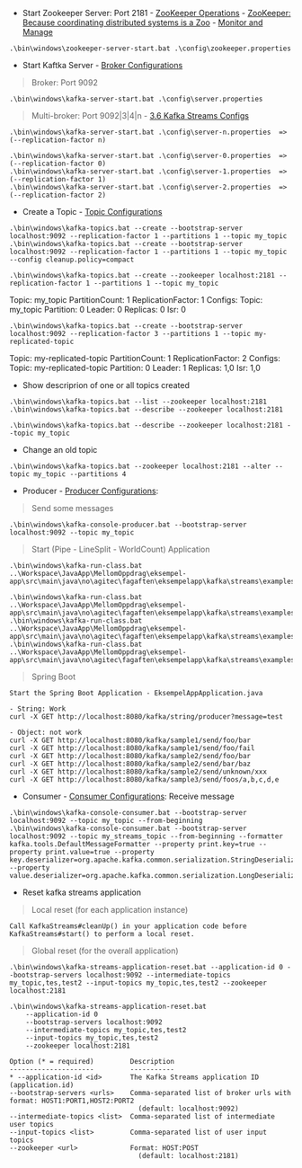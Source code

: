 
- Start Zookeeper Server: Port 2181 - [ZooKeeper Operations](https://docs.confluent.io/current/zookeeper/operations.html) - [ZooKeeper: Because coordinating distributed systems is a Zoo](https://cwiki.apache.org/confluence/display/ZOOKEEPER/Index) - [Monitor and Manage](https://docs.confluent.io/current/control-center/brokers.html)

```
.\bin\windows\zookeeper-server-start.bat .\config\zookeeper.properties
```

- Start Kaftka Server - [Broker Configurations](https://docs.confluent.io/current/installation/configuration/broker-configs.html)

> Broker: Port 9092

```
.\bin\windows\kafka-server-start.bat .\config\server.properties
```

> Multi-broker: Port 9092|3|4|n - [3.6 Kafka Streams Configs](https://kafka.apache.org/25/documentation/#streamsconfigs)

```
.\bin\windows\kafka-server-start.bat .\config\server-n.properties  => (--replication-factor n)

.\bin\windows\kafka-server-start.bat .\config\server-0.properties  => (--replication-factor 0)
.\bin\windows\kafka-server-start.bat .\config\server-1.properties  => (--replication-factor 1)
.\bin\windows\kafka-server-start.bat .\config\server-2.properties  => (--replication-factor 2)
```

-  Create a Topic - [Topic Configurations](https://docs.confluent.io/current/installation/configuration/topic-configs.html)

```
.\bin\windows\kafka-topics.bat --create --bootstrap-server localhost:9092 --replication-factor 1 --partitions 1 --topic my_topic
.\bin\windows\kafka-topics.bat --create --bootstrap-server localhost:9092 --replication-factor 1 --partitions 1 --topic my_topic --config cleanup.policy=compact

.\bin\windows\kafka-topics.bat --create --zookeeper localhost:2181 --replication-factor 1 --partitions 1 --topic my_topic
```

Topic: my_topic PartitionCount: 1       ReplicationFactor: 1    Configs:
        Topic: my_topic Partition: 0    Leader: 0       Replicas: 0     Isr: 0


```
.\bin\windows\kafka-topics.bat --create --bootstrap-server localhost:9092 --replication-factor 3 --partitions 1 --topic my-replicated-topic 
```

Topic: my-replicated-topic      PartitionCount: 1       ReplicationFactor: 2    Configs:
        Topic: my-replicated-topic      Partition: 0    Leader: 1       Replicas: 1,0   Isr: 1,0


- Show descriprion of one or all topics created

```
.\bin\windows\kafka-topics.bat --list --zookeeper localhost:2181
.\bin\windows\kafka-topics.bat --describe --zookeeper localhost:2181

.\bin\windows\kafka-topics.bat --describe --zookeeper localhost:2181 --topic my_topic
```

- Change an old topic

```
.\bin\windows\kafka-topics.bat --zookeeper localhost:2181 --alter --topic my_topic --partitions 4
```

- Producer - [Producer Configurations](https://docs.confluent.io/current/installation/configuration/producer-configs.html): 

> Send some messages

```
.\bin\windows\kafka-console-producer.bat --bootstrap-server localhost:9092 --topic my_topic 
```

> Start (Pipe - LineSplit - WorldCount) Application

```
.\bin\windows\kafka-run-class.bat  ..\Workspace\JavaApp\MellomOppdrag\eksempel-app\src\main\java\no\agitec\fagaften\eksempelapp\kafka\streams\examples\wordcount\WordCountDemo.java 

.\bin\windows\kafka-run-class.bat  ..\Workspace\JavaApp\MellomOppdrag\eksempel-app\src\main\java\no\agitec\fagaften\eksempelapp\kafka\streams\examples\myapp\Line.java 
.\bin\windows\kafka-run-class.bat  ..\Workspace\JavaApp\MellomOppdrag\eksempel-app\src\main\java\no\agitec\fagaften\eksempelapp\kafka\streams\examples\myapp\LineSplit.java 
.\bin\windows\kafka-run-class.bat  ..\Workspace\JavaApp\MellomOppdrag\eksempel-app\src\main\java\no\agitec\fagaften\eksempelapp\kafka\streams\examples\myapp\WordCount.java 
```

> Spring Boot

```
Start the Spring Boot Application - EksempelAppApplication.java

- String: Work
curl -X GET http://localhost:8080/kafka/string/producer?message=test

- Object: not work
curl -X GET http://localhost:8080/kafka/sample1/send/foo/bar
curl -X GET http://localhost:8080/kafka/sample1/send/foo/fail
curl -X GET http://localhost:8080/kafka/sample2/send/foo/bar
curl -X GET http://localhost:8080/kafka/sample2/send/bar/baz
curl -X GET http://localhost:8080/kafka/sample2/send/unknown/xxx
curl -X GET http://localhost:8080/kafka/sample3/send/foos/a,b,c,d,e
```

- Consumer - [Consumer Configurations](https://docs.confluent.io/current/installation/configuration/consumer-configs.html): Receive message

```
.\bin\windows\kafka-console-consumer.bat --bootstrap-server localhost:9092 --topic my_topic --from-beginning
.\bin\windows\kafka-console-consumer.bat --bootstrap-server localhost:9092 --topic my_streams_topic --from-beginning --formatter kafka.tools.DefaultMessageFormatter --property print.key=true --property print.value=true --property key.deserializer=org.apache.kafka.common.serialization.StringDeserializer --property value.deserializer=org.apache.kafka.common.serialization.LongDeserializer
```

- Reset kafka streams application

> Local reset (for each application instance)

```
Call KafkaStreams#cleanUp() in your application code before KafkaStreams#start() to perform a local reset.
```

> Global reset (for the overall application)

```
.\bin\windows\kafka-streams-application-reset.bat --application-id 0 --bootstrap-servers localhost:9092 --intermediate-topics my_topic,tes,test2 --input-topics my_topic,tes,test2 --zookeeper localhost:2181

.\bin\windows\kafka-streams-application-reset.bat 
    --application-id 0 
    --bootstrap-servers localhost:9092 
    --intermediate-topics my_topic,tes,test2 
    --input-topics my_topic,tes,test2 
    --zookeeper localhost:2181

Option (* = required)         Description
---------------------         -----------
* --application-id <id>       The Kafka Streams application ID (application.id)
--bootstrap-servers <urls>    Comma-separated list of broker urls with format: HOST1:PORT1,HOST2:PORT2
                                (default: localhost:9092)
--intermediate-topics <list>  Comma-separated list of intermediate user topics
--input-topics <list>         Comma-separated list of user input topics
--zookeeper <url>             Format: HOST:POST
                                (default: localhost:2181)
```
 